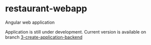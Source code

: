 # restaurant-webapp
Angular web application

Application is still under development. Current version is available on branch [3-create-application-backend](https://github.com/YgLK/restaurant-webapp/tree/3-create-application-backend)
